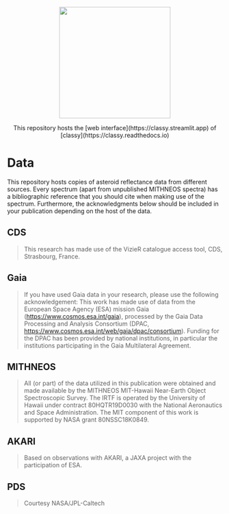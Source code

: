 <p align="center">
  <img width="260" src="https://raw.githubusercontent.com/maxmahlke/classy/master/docs/_static/logo_classy.svg">
</p>

<p align="center">
  This repository hosts the [web interface](https://classy.streamlit.app) of [classy](https://classy.readthedocs.io)
</p>


# Data

This repository hosts copies of asteroid reflectance data from different
sources. Every spectrum (apart from unpublished MITHNEOS spectra) has a
bibliographic reference that you should cite when making use of the
spectrum. Furthermore, the acknowledgments below should be included in your
publication depending on the host of the data.

## CDS

> This research has made use of the VizieR catalogue access tool, CDS, Strasbourg, France.

## Gaia

> If you have used Gaia data in your research, please use the following
> acknowledgement: This work has made use of data from the European Space
> Agency (ESA) mission Gaia (https://www.cosmos.esa.int/gaia), processed by the
> Gaia Data Processing and Analysis Consortium (DPAC,
> https://www.cosmos.esa.int/web/gaia/dpac/consortium). Funding for the DPAC
> has been provided by national institutions, in particular the institutions
> participating in the Gaia Multilateral Agreement.

## MITHNEOS

> All (or part) of the data utilized in this publication were obtained and made
> available by the MITHNEOS MIT-Hawaii Near-Earth Object Spectroscopic Survey.
> The IRTF is operated by the University of Hawaii under contract 80HQTR19D0030
> with the National Aeronautics and Space Administration. The MIT component of
> this work is supported by NASA grant 80NSSC18K0849.

## AKARI

> Based on observations with AKARI, a JAXA project with the participation of ESA.

## PDS

> Courtesy NASA/JPL-Caltech
